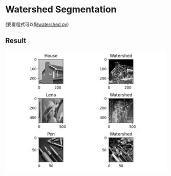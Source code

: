 # Watershed Segmentation 

(要看程式可以點[watershed.py](https://github.com/ko0128/segmentation/blob/main/week5/watershed.py))

## Result
![image](https://github.com/ko0128/segmentation/blob/main/week5/Result_3.png)
